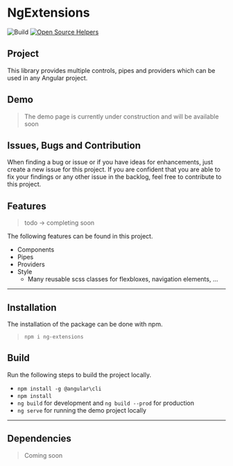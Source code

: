 # NgExtensions

![Build](https://github.com/dnagl/ng-extensions/workflows/Build/badge.svg)
[![Open Source Helpers](https://www.codetriage.com/dnagl/ng-extensions/badges/users.svg)](https://www.codetriage.com/dnagl/ng-extensions)

## Project

This library provides multiple controls, pipes and providers which can be used in any Angular project.

## Demo

> The demo page is currently under construction and will be available soon

## Issues, Bugs and Contribution

When finding a bug or issue or if you have ideas for enhancements, 
just create a new issue for this project. If you are confident that you are able to fix your findings or any other issue in the backlog, feel free to contribute to this project.

## Features

> todo -> completing soon

The following features can be found in this project.

* Components
* Pipes
* Providers
* Style
  * Many reusable scss classes for flexbloxes, navigation elements, ...

---

## Installation

The installation of the package can be done with npm.
> `npm i ng-extensions`

## Build

Run the following steps to build the project locally.

* `npm install -g @angular\cli`
* `npm install`
* `ng build` for development and `ng build --prod` for production
* `ng serve` for running the demo project locally

---

## Dependencies

> Coming soon

